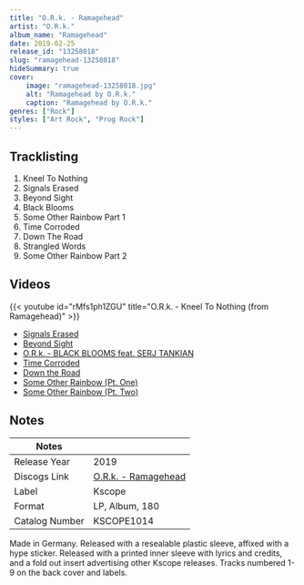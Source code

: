 ```yaml
---
title: "O.R.k. - Ramagehead"
artist: "O.R.k."
album_name: "Ramagehead"
date: 2019-02-25
release_id: "13258018"
slug: "ramagehead-13258018"
hideSummary: true
cover:
    image: "ramagehead-13258018.jpg"
    alt: "Ramagehead by O.R.k."
    caption: "Ramagehead by O.R.k."
genres: ["Rock"]
styles: ["Art Rock", "Prog Rock"]
---
```


## Tracklisting
1. Kneel To Nothing
2. Signals Erased
3. Beyond Sight
4. Black Blooms
5. Some Other Rainbow Part 1
6. Time Corroded
7. Down The Road
8. Strangled Words
9. Some Other Rainbow Part 2

## Videos
{{< youtube id="rMfs1ph1ZGU" title="O.R.k. - Kneel To Nothing (from Ramagehead)" >}}
- [Signals Erased](https://www.youtube.com/watch?v=zoZiI-G7h_c)
- [Beyond Sight](https://www.youtube.com/watch?v=ryn0aFQ27WU)
- [O.R.k. - BLACK BLOOMS feat. SERJ TANKIAN](https://www.youtube.com/watch?v=NEJleqOXiuw)
- [Time Corroded](https://www.youtube.com/watch?v=zzxBmWd3Pv8)
- [Down the Road](https://www.youtube.com/watch?v=hLq9d6nzzfQ)
- [Some Other Rainbow (Pt. One)](https://www.youtube.com/watch?v=hNfrQUazSCE)
- [Some Other Rainbow (Pt. Two)](https://www.youtube.com/watch?v=H47wv7OF0Qw)


## Notes

| Notes          |             |
| ---------------| ----------- |
| Release Year   | 2019 |
| Discogs Link   | [O.R.k. - Ramagehead](https://www.discogs.com/release/13258018-ORk-Ramagehead) |
| Label          | Kscope |
| Format         | LP, Album, 180 |
| Catalog Number | KSCOPE1014 |

Made in Germany.  Released with a resealable plastic sleeve, affixed with a hype sticker. Released with a printed inner sleeve with lyrics and credits, and a fold out insert advertising other Kscope releases.  Tracks numbered 1-9 on the back cover and labels.

